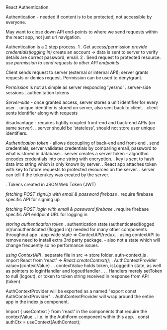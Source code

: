 React Authentication.

Authentication - needed if content is to be protected, not accessible by everyone.

May want to close down API end-points to where we send requests within the react app, not just url navigation.

Authentication is a 2 step process.
1 . Get access/permission _provide credentials(logging in)_ create an account -> data is sent to server to verify details are correct password, email.
2 . Send request to protected resource. _use permission to send requests to other API endpoints_

Client sends request to server (external or internal API); server grants requests or denies request. Permission can be used to deny/grant.

_Permission_ is not as simple as server responding 'yes/no'
. server-side sessions
. authenitation tokens

_Server-side_ - once granted access, server stores a unit identifier for every user.
. unique identifier is stored on server, also sent back to client.
. client sents identifier along with requests

disadvantage - requires tightly coupled front-end and back-end APIs (on same server).
. server should be 'stateless', should not store user unique identifiers.

_Authentication token_ - allows decoupling of back-end and front-end
. send credentials, server validates credentials by comparing email, password to what is stored in database.
. server creates a server token - algorithm encodes credentials into one string with encryption.
. key is sent to hash data into string which is only known by server.
. React app attaches token with key to future requests to protected resources on the server.
. server can tell if the token/key was created by the server.

. Tokens created in JSON Web Token (JWT)

_fetching POST signUp with email & password firebase_
. require firebase specific API for signing up

_fetching POST logIn with email & password firebase_
. require firebase specific API endpoint URL for logging in

_storing authentication token_
. authentication state (authenticated(logged in)/unauthenticated (!logged in)) needed for many other components throughout app
. app-wide state => ContextAPI/redux.
. using contextAPI to remove need to install extra 3rd party package. - also not a state which will change frequently so no performance issues.

_using ContextAPI_
. separate file in src => store folder. auth-context.js
. import React from 'react' => _React.createContext();_
. AuthContextProvider value={contextValue}
. . contextValue holds token, isLoggedIn state, as well as pointers to loginHandler and logoutHandler
. . . Handlers merely setToken to null (logout), or token to token string received in response from API (token)

AuthContextProvider will be exported as a named "export const AuthContextProvider".
. AuthContextProvider will wrap around the entire app in the index.js component.

Import { useContext } from 'react' in the components that require the contextValue.
. i.e. in the AuthForm component within this app.
. const authCtx = useContext(AuthContext);
